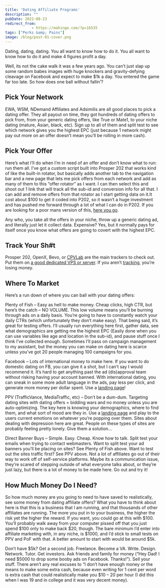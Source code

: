 ```yaml
---
title: 'Dating Affiliate Programs'
description: ""
pubDate: 2022-08-23
redirect_from:
            - https://mahinge.com/?p=16535
tags: ["Perks &amp; Pains"]
image: /blog/post-01-cover.png
---
```

<!-- wp:paragraph -->

Dating, dating, dating. You all want to know how to do it. You all want to know how to do it and make 4 figures profit a day.

<!-- /wp:paragraph -->

<!-- wp:paragraph -->

Well, its not the cake walk it was a few years ago. You can’t just slap up some random babes images with huge knockers and gravity-defying cleavage on Facebook and expect to make \$1k a day. You entered the game far too late. So how does one ball without fallin’?

<!-- /wp:paragraph -->

<!-- wp:heading -->

## Pick Your Network

<!-- /wp:heading -->

<!-- wp:paragraph -->

EWA, WSM, NDemand Affiliates and Adsimilis are all good places to pick a dating offer. They all payout on time, they got hundreds of dating offers to pick from, from your generic dating offers, like True or Mate1, to your niche dating (mature, Asian, black, etc). Sign up to all of them and split test to see which network gives you the highest EPC (just because 1 network might pay out more on an offer doesn’t mean you’ll be rolling in more cash).

<!-- /wp:paragraph -->

<!-- wp:heading -->

## Pick Your Offer

<!-- /wp:heading -->

<!-- wp:paragraph -->

Here’s what I’ll do when I’m in need of an offer and don’t know what to run: run them all. I’ve got a custom script built into Prosper 202 that works kind of like the built-in rotator, but basically adds another tab to the navigation bar and a new page that lets me pick offers from each network and add as many of them to this “offer rotator” as I want. I can then select this and shoot out 1 link that will track all the sub-id and conversion info for all that. I can add and remove offers from that rotator as I start getting data on it.It cost about \$100 to get it coded into P202, so it wasn’t a huge investment and has pushed me forward through a lot of what I can do in P202. If you are looking for a poor mans version of this, [here you go](https://web.archive.org/web/20140715014322/http://prosper.tracking202.com/scripts/rotate-offers/).

<!-- /wp:paragraph -->

<!-- wp:paragraph -->

Any who, you take all the offers in your niche, throw up a generic dating ad, and literally just let it collect data. Expensive? Yes, but it normally pays for itself once you know what offers are going to covert with the highest EPC.

<!-- /wp:paragraph -->

<!-- wp:heading -->

## Track Your Sh#t

<!-- /wp:heading -->

<!-- wp:paragraph -->

Prosper 202, OpenX, Bevo, or [CPVLab](https://web.archive.org/web/20140715014322/http://justindupre.com/recommends/cpvlab) are the main trackers to check out. Put them on [a good dedicated VPS or server](https://web.archive.org/web/20140715014322/http://justindupre.com/recommends/wiredtree). If you aren’t [tracking](https://web.archive.org/web/20140715014322/http://justindupre.com/recommends/cpvlab), you’re losing money.

<!-- /wp:paragraph -->

<!-- wp:heading -->

## Where To Market

<!-- /wp:heading -->

<!-- wp:paragraph -->

Here’s a run down of where you can ball with your dating offers:

<!-- /wp:paragraph -->

<!-- wp:paragraph -->

Plenty of Fish – Easy as hell to make money. Cheap clicks, high CTR, but here’s the catch – NO VOLUME. This low volume means you’ll be burning through ads on a daily basis. You’re going to have to constantly watch your daily CTRs (which unfortunately they don’t make easy). That being said, it’s great for testing offers. I’ll usually run everything here first, gather data, see what demographics are getting me the highest EPC (Easily done when you can use variables like age and location in the sub-id), and pause stuff once I think I’ve collected enough. Sometimes I’ll pass on campaign management to my assistant, but the money you can make on dating here is scarce unless you’ve got 20 people managing 100 campaigns for you.

<!-- /wp:paragraph -->

<!-- wp:paragraph -->

Facebook – Lots of international money to make here. If you want to do domestic dating on FB, you can give it a shot, but I can’t say I would recommend it. It’s hard to get anything past the ad (dis)approval team without risking having your account banned. With international dating, you can sneak in some more adult language in the ads, pay less per click, and generate more money per dollar spent. Use a [landing page](https://web.archive.org/web/20140715014322/http://justindupre.com/recommends/landingpages)!

<!-- /wp:paragraph -->

<!-- wp:paragraph -->

PPV (TrafficVance, MediaTraffic, etc) – Don’t be a dum-dum. Targeting dating sites with dating offers = bidding wars and no money unless you are auto-optimizing. The key here is knowing your demographics, where to find them, and what sort of mood are they in. Use a [landing page](https://web.archive.org/web/20140715014322/http://justindupre.com/recommends/landingpages) and play to the users current emotions on whatever you’re popping over them. Sites about dealing with depression here are great. People on these types of sites are probably feeling pretty lonely. Give them a solution…

<!-- /wp:paragraph -->

<!-- wp:paragraph -->

Direct Banner Buys – Simple. Easy. Cheap. Know how to talk. Split test your emails when trying to contact webmasters. Want to split test your ad banners you’ll be placing on sites? See Plenty of Fish above. Want to test out the sites traffic first? See PPV above. Not a lot of affiliates go out of their way to work off of self-service platforms. Maybe its a communication issue, they’re scared of stepping outside of what everyone talks about, or they’re just lazy, but there is a lot of money to be made here. Go out and try it!

<!-- /wp:paragraph -->

<!-- wp:heading -->

## How Much Money Do I Need?

<!-- /wp:heading -->

<!-- wp:paragraph -->

So how much money are you going to need to have saved to realistically, see some money from dating affiliate offers? What you have to think about here is that this is a business that I am running, and that thousands of other affiliates are running. The more you put in to your business, the higher the risk yet the higher the reward. If you want, you could go at this with $100. You’ll probably walk away from your computer pissed off that you just spend $100 only to make back $20, though. The bare minimum I’d enter into affiliate marketing with, in any niche, is $1000, and I’d stick to small tests on PPV and PoF with that. A better amount to start with would be around \$5k.

<!-- /wp:paragraph -->

<!-- wp:paragraph -->

Don’t have $5k? Get a second job. Freelance. Become a VA. Write. Design. Network. Tutor. Get investors. Ask friends and family for money (“Hey Dad! I need $5000 to drop some booby ads on Facebook. Thanks!”). Sell your stuff. There aren’t any real excuses to “I don’t have enough money or the means to make some extra cash, because even writing for 1 cent per word is extra cash that could realistically make you \$10 – 20 per hour (I did this when I was 19 and in college and it was very decent money).

<!-- /wp:paragraph -->
